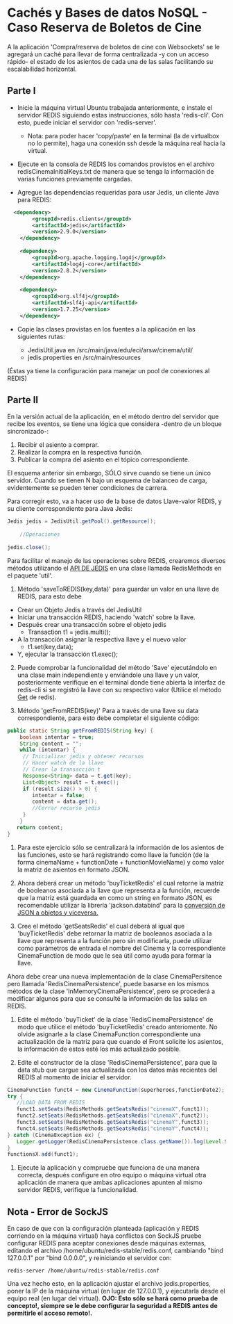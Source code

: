 # Cachés y Bases de datos NoSQL - Caso Reserva de Boletos de Cine

A la aplicación 'Compra/reserva de boletos de cine con Websockets' se le agregará un caché para llevar de forma centralizada -y con un acceso rápido- el estado de los asientos de cada una de las salas facilitando su escalabilidad horizontal.

## Parte I
* Inicie la máquina virtual Ubuntu trabajada anteriormente, e instale el servidor REDIS siguiendo estas instrucciones, sólo hasta 'redis-cli'. Con esto, puede iniciar el servidor con 'redis-server'.

  * Nota: para poder hacer 'copy/paste' en la terminal (la de virtualbox no lo permite), haga una conexión ssh desde la máquina real hacia la virtual.

* Ejecute en la consola de REDIS los comandos provistos en el archivo redisCinemaInitialKeys.txt de manera que se tenga la información de varias funciones previamente cargadas.

* Agregue las dependencias requeridas para usar Jedis, un cliente Java para REDIS:

```xml
  <dependency>
        <groupId>redis.clients</groupId>
        <artifactId>jedis</artifactId>
        <version>2.9.0</version>
    </dependency>
​
    <dependency>
        <groupId>org.apache.logging.log4j</groupId>
        <artifactId>log4j-core</artifactId>
        <version>2.8.2</version>
    </dependency>
​
    <dependency>
        <groupId>org.slf4j</groupId>
        <artifactId>slf4j-api</artifactId>
        <version>1.7.25</version>
    </dependency>  
```

* Copie las clases provistas en los fuentes a la aplicación en las siguientes rutas:

  * JedisUtil.java en /src/main/java/edu/eci/arsw/cinema/util/
  * jedis.properties en /src/main/resources

(Éstas ya tiene la configuración para manejar un pool de conexiones al REDIS)

##  Parte II

En la versión actual de la aplicación, en el método dentro del servidor que recibe los eventos, se tiene una lógica que considera -dentro de un bloque sincronizado-:

1.  Recibir el asiento a comprar.
2.  Realizar la compra en la respectiva función.
3.  Publicar la compra del asiento en el tópico correspondiente.

El esquema anterior sin embargo, SÓLO sirve cuando se tiene un único servidor. Cuando se tienen N bajo un esquema de balanceo de carga, evidentemente se pueden tener condiciones de carrera.

Para corregir esto, va a hacer uso de la base de datos Llave-valor REDIS, y su cliente correspondiente para Java Jedis:


```java
Jedis jedis = JedisUtil.getPool().getResource();
	    
	//Operaciones	    
	    
jedis.close();
```

Para facilitar el manejo de las operaciones sobre REDIS, crearemos diversos métodos utilizando el [API DE JEDIS](http://tool.oschina.net/uploads/apidocs/jedis-2.1.0/redis/clients/jedis/Jedis.html) en una clase llamada RedisMethods en el paquete 'util'.

1.  Método 'saveToREDIS(key,data)' para guardar un valor en una llave de REDIS, para esto debe

  * Crear un Objeto Jedis a través del JedisUtil
  * Iniciar una transacción REDIS, haciendo 'watch' sobre la llave.
  * Después crear una transacción sobre el objeto jedis
    * Transaction t1 = jedis.multi();
  * A la transacción asignar la respectiva llave y el nuevo valor
    * t1.set(key,data);
   * Y, ejecutar la transacción t1.exec();

2.  Puede comprobar la funcionalidad del método 'Save' ejecutándolo en una clase main independiente y enviándole una llave y un valor, posteriormente verifique en el terminal donde tiene abierta la interfaz de redis-cli si se registró la llave con su respectivo valor (Utilice el método [Get](https://redis.io/commands/getset) de redis).

3.  Método 'getFromREDIS(key)' Para a través de una llave su data correspondiente, para esto debe completar el siguiente código:
```java
public static String getFromREDIS(String key) {
    boolean intentar = true;
    String content = "";
    while (intentar) {
   	 // Inicializar jedis y obtener recursos
   	 // Hacer watch de la llave 
   	 // Crear la transacción t
   	 Response<String> data = t.get(key);
   	 List<Object> result = t.exec();
   	 if (result.size() > 0) {
   		intentar = false;
   		content = data.get();
   		//Cerrar recurso jedis	
   	 }
    }
   return content;
}
```

1.  Para este ejercicio sólo se centralizará la información de los asientos de las funciones, esto se hará registrando como llave la función (de la forma cinemaName + functionDate + functionMovieName) y como valor la matriz de asientos en formato JSON.

2. Ahora deberá crear un método 'buyTicketRedis' el cual retorne la matriz de booleanos asociada a la llave que representa a la función, recuerde que la matriz está guardada en como un string en formato JSON, es recomendable utilizar la librería 'jackson.databind' para la [conversión de JSON a objetos y viceversa.](https://www.mkyong.com/java/jackson-2-convert-java-object-to-from-json/)

3. Cree el método 'getSeatsRedis' el cual deberá al igual que 'buyTicketRedis' debe retornar la matriz de booleanos asociada a la llave que representa a la función pero sin modificarla, puede utilizar como parámetros de entrada el nombre del Cinema y la correspondiente CinemaFunction de modo que le sea útil como ayuda para formar la llave.

Ahora debe crear una nueva implementación de la clase CinemaPersitence pero llamada 'RedisCinemaPersistence', puede basarse en los mismos métodos de la clase 'InMemoryCinemaPersistence', pero se procederá a modificar algunos para que se consulté la información de las salas en REDIS.

1.  Edite el método 'buyTicket' de la clase 'RedisCinemaPersistence' de modo que utilice el método 'buyTicketRedis' creado anteriomente. No olvide asignarle a la clase CinemaFunction correspondiente una actualización de la matriz para que cuando el Front solicite los asientos, la información de estos esté los más actualizado posible.

2.  Edite el constructor de la clase 'RedisCinemaPersistence', para que la data stub que cargue sea actualizada con los datos más recientes del REDIS al momento de iniciar el servidor.
```java
CinemaFunction funct4 = new CinemaFunction(superheroes,functionDate2);
try {
   //LOAD DATA FROM REDIS
   funct1.setSeats(RedisMethods.getSeatsRedis("cinemaX",funct1));
   funct2.setSeats(RedisMethods.getSeatsRedis("cinemaX",funct2));
   funct3.setSeats(RedisMethods.getSeatsRedis("cinemaY",funct3));
   funct4.setSeats(RedisMethods.getSeatsRedis("cinemaY",funct4));
} catch (CinemaException ex) {
   Logger.getLogger(RedisCinemaPersistence.class.getName()).log(Level.SEVERE, null, ex);
}
functionsX.add(funct1);
```

1.  Ejecute la aplicación y compruebe que funciona de una manera correcta, después configure en otro equipo o máquina virtual otra aplicación de manera que ambas aplicaciones apunten al mismo servidor REDIS, verifique la funcionalidad.

## Nota - Error de SockJS
En caso de que con la configuración planteada (aplicación y REDIS corriendo en la máquina virtual) haya conflictos con SockJS pruebe configurar REDIS para aceptar conexiones desde máquinas externas, editando el archivo /home/ubuntu/redis-stable/redis.conf, cambiando "bind 127.0.0.1" por "bind 0.0.0.0", y reiniciando el servidor con:
```
redis-server /home/ubuntu/redis-stable/redis.conf
```
Una vez hecho esto, en la aplicación ajustar el archivo jedis.properties, poner la IP de la máquina virtual (en lugar de 127.0.0.1), y ejecutarla desde el equipo real (en lugar del virtual). **OJO: Esto sólo se hará como prueba de concepto!, siempre se le debe configurar la seguridad a REDIS antes de permitirle el acceso remoto!.**
